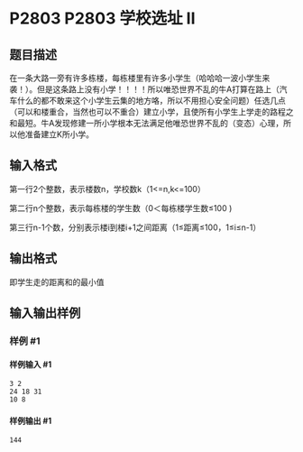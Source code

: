 # P2803 P2803 学校选址 II

## 题目描述

在一条大路一旁有许多栋楼，每栋楼里有许多小学生（哈哈哈一波小学生来袭！）。但是这条路上没有小学！！！！所以唯恐世界不乱的牛A打算在路上（汽车什么的都不敢来这个小学生云集的地方咯，所以不用担心安全问题）任选几点（可以和楼重合，当然也可以不重合）建立小学，且使所有小学生上学走的路程之和最短。牛A发现修建一所小学根本无法满足他唯恐世界不乱的（变态）心理，所以他准备建立K所小学。


## 输入格式

第一行2个整数，表示楼数n，学校数k（1<=n,k<=100）

第二行n个整数，表示每栋楼的学生数（0＜每栋楼学生数≤100 )

第三行n-1个数，分别表示楼i到楼i+1之间距离（1≤距离≤100，1≤i≤n-1）


## 输出格式

即学生走的距离和的最小值


## 输入输出样例

### 样例 #1

#### 样例输入 #1

```
3 2
24 18 31
10 8
```

#### 样例输出 #1

```
144
```
